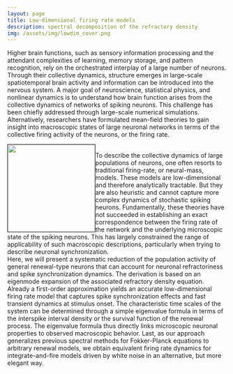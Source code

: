 ```yaml
---
layout: page
title: Low-dimensional firing rate models
description: spectral decomposition of the refractory density
img: /assets/img/lowdim_cover.png
---
```

        
Higher brain functions, such as sensory information processing and the attendant complexities of learning, memory storage, and pattern recognition, rely on the orchestrated interplay of a large number of neurons.
Through their collective dynamics, structure emerges in large-scale spatiotemporal brain activity and information can be introduced into the nervous system.
A major goal of neuroscience, statistical physics, and nonlinear dynamics is to understand how brain
function arises from the collective dynamics of networks of spiking neurons. This challenge has been
chiefly addressed through large-scale numerical simulations. Alternatively, researchers have formulated
mean-field theories to gain insight into macroscopic states of large neuronal networks in terms of the
collective firing activity of the neurons, or the firing rate.
<div>
    <img src="{{ site.baseurl }}/assets/img/fig1.pdf" alt="" title="overview" style="float: left" height="200px" border="1px"></p>
</div>

<br>
To describe the collective dynamics of large populations of neurons, one often resorts to traditional firing-rate, or neural-mass, models. These models are low-dimensional and therefore analytically tractable. But they are also heuristic and cannot capture more complex dynamics of stochastic spiking neurons.
Fundamentally, these theories have not succeeded in
establishing an exact correspondence between the firing rate of the network and the underlying microscopic
state of the spiking neurons. This has largely constrained the range of applicability of such macroscopic
descriptions, particularly when trying to describe neuronal synchronization.

<br>
Here, we will present a systematic reduction of the population activity of general renewal-type neurons that can account for neuronal refractoriness and spike synchronization dynamics.
The derivation is based on an eigenmode expansion of the associated refractory density equation. Already a first-order approximation yields an accurate low-dimensional firing rate model that captures spike synchronization effects and fast transient dynamics at stimulus onset. The characteristic time scales of the system can be determined through a simple eigenvalue formula in terms of the interspike interval density or the survival function of the renewal process. The eigenvalue formula thus directly links microscopic neuronal properties to observed macroscopic behavior. Last, as our approach generalizes previous spectral methods for Fokker-Planck equations to arbitrary renewal models, we obtain equivalent firing rate dynamics for integrate-and-fire models driven by white noise in an alternative, but more elegant way.

